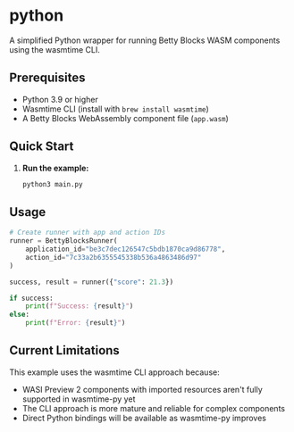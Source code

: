 # python

A simplified Python wrapper for running Betty Blocks WASM components using the wasmtime CLI.

## Prerequisites

- Python 3.9 or higher
- Wasmtime CLI (install with `brew install wasmtime`)
- A Betty Blocks WebAssembly component file (`app.wasm`)

## Quick Start

1. **Run the example:**
   ```bash
   python3 main.py
   ```

## Usage

```python
# Create runner with app and action IDs
runner = BettyBlocksRunner(
    application_id="be3c7dec126547c5bdb1870ca9d86778",
    action_id="7c33a2b6355545338b536a4863486d97"
)

success, result = runner({"score": 21.3})

if success:
    print(f"Success: {result}")
else:
    print(f"Error: {result}")
```

## Current Limitations

This example uses the wasmtime CLI approach because:
- WASI Preview 2 components with imported resources aren't fully supported in wasmtime-py yet
- The CLI approach is more mature and reliable for complex components
- Direct Python bindings will be available as wasmtime-py improves 